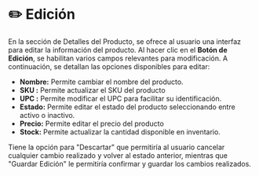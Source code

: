 # ✏️ Edición&#x20;

En la sección de Detalles del Producto, se ofrece al usuario una interfaz  para editar la información del producto. Al hacer clic en el **Botón de Edición**, se habilitan varios campos relevantes para modificación. A continuación, se detallan las opciones disponibles para editar:

* **Nombre:** Permite cambiar el nombre del producto.
* **SKU :** Permite actualizar el SKU del producto
* **UPC :** Permite modificar el UPC para facilitar su identificación.
* **Estado:** Permite editar el estado del producto seleccionando entre activo o inactivo.
* **Precio:** Permite editar el precio del producto
* **Stock:** Permite actualizar la cantidad disponible en inventario.

Tiene la opción para "Descartar" que permitiría al usuario cancelar cualquier cambio realizado y volver al estado anterior, mientras que "Guardar Edición" le permitiría confirmar y guardar los cambios realizados.



